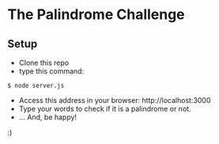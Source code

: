 # The Palindrome Challenge


## Setup

- Clone this repo
- type this command:

```
$ node server.js 
```

- Access this address in your browser: http://localhost:3000
- Type your words to check if it is a palindrome or not.
- ... And, be happy!

:)
